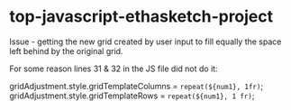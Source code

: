 # top-javascript-ethasketch-project

Issue - getting the new grid created by user input to fill equally the space left behind by the original grid.

For some reason lines 31 & 32 in the JS file did not do it:

  gridAdjustment.style.gridTemplateColumns = `repeat(${num1}, 1fr)`;          
  gridAdjustment.style.gridTemplateRows = `repeat(${num1}, 1 fr)`;
